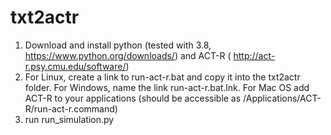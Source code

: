 # txt2actr

1. Download and install python (tested with 3.8, https://www.python.org/downloads/) and ACT-R ( http://act-r.psy.cmu.edu/software/)
2. For Linux, create a link to run-act-r.bat and copy it into the txt2actr folder. For Windows, name the link run-act-r.bat.lnk. For Mac OS add ACT-R to your applications (should be accessible as /Applications/ACT-R/run-act-r.command)
3. run run_simulation.py
